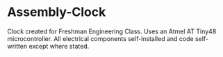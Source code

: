 Assembly-Clock
==============

Clock created for Freshman Engineering Class. Uses an Atmel AT Tiny48 microcontroller. All electrical components self-installed and code self-written except where stated.
